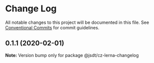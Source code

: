 # Change Log

All notable changes to this project will be documented in this file.
See [Conventional Commits](https://conventionalcommits.org) for commit guidelines.

## 0.1.1 (2020-02-01)

**Note:** Version bump only for package @jsdt/cz-lerna-changelog
